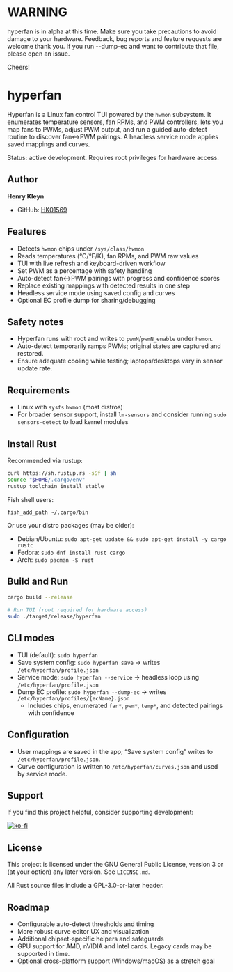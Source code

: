 # WARNING
hyperfan is in alpha at this time. Make sure you take precautions to avoid damage to your hardware. Feedback, bug reports and feature requests are welcome thank you. If you run --dump-ec and want to contribute that file, please open an issue.

Cheers!

# hyperfan

Hyperfan is a Linux fan control TUI powered by the `hwmon` subsystem. It enumerates temperature sensors, fan RPMs, and PWM controllers, lets you map fans to PWMs, adjust PWM output, and run a guided auto-detect routine to discover fan↔PWM pairings. A headless service mode applies saved mappings and curves.

Status: active development. Requires root privileges for hardware access.

## Author

**Henry Kleyn**
- GitHub: [HK01569](https://github.com/HK01569)

## Features

- Detects `hwmon` chips under `/sys/class/hwmon`
- Reads temperatures (°C/°F/K), fan RPMs, and PWM raw values
- TUI with live refresh and keyboard-driven workflow
- Set PWM as a percentage with safety handling
- Auto-detect fan↔PWM pairings with progress and confidence scores
- Replace existing mappings with detected results in one step
- Headless service mode using saved config and curves
- Optional EC profile dump for sharing/debugging

## Safety notes

- Hyperfan runs with root and writes to `pwmN`/`pwmN_enable` under `hwmon`.
- Auto-detect temporarily ramps PWMs; original states are captured and restored.
- Ensure adequate cooling while testing; laptops/desktops vary in sensor update rate.

## Requirements

- Linux with `sysfs` `hwmon` (most distros)
- For broader sensor support, install `lm-sensors` and consider running `sudo sensors-detect` to load kernel modules

## Install Rust

Recommended via rustup:

```bash
curl https://sh.rustup.rs -sSf | sh
source "$HOME/.cargo/env"
rustup toolchain install stable
```

Fish shell users:

```fish
fish_add_path ~/.cargo/bin
```

Or use your distro packages (may be older):

- Debian/Ubuntu: `sudo apt-get update && sudo apt-get install -y cargo rustc`
- Fedora: `sudo dnf install rust cargo`
- Arch: `sudo pacman -S rust`

## Build and Run

```bash
cargo build --release

# Run TUI (root required for hardware access)
sudo ./target/release/hyperfan
```

## CLI modes

- TUI (default): `sudo hyperfan`
- Save system config: `sudo hyperfan save` → writes `/etc/hyperfan/profile.json`
- Service mode: `sudo hyperfan --service` → headless loop using `/etc/hyperfan/profile.json`
- Dump EC profile: `sudo hyperfan --dump-ec` → writes `/etc/hyperfan/profiles/{ecName}.json`
  - Includes chips, enumerated `fan*`, `pwm*`, `temp*`, and detected pairings with confidence

## Configuration

- User mappings are saved in the app; “Save system config” writes to `/etc/hyperfan/profile.json`.
- Curve configuration is written to `/etc/hyperfan/curves.json` and used by service mode.

## Support

If you find this project helpful, consider supporting development:

[![ko-fi](https://ko-fi.com/img/githubbutton_sm.svg)](https://ko-fi.com/henryk44801)

## License

This project is licensed under the GNU General Public License, version 3 or (at your option) any later version. See `LICENSE.md`.

All Rust source files include a GPL-3.0-or-later header.

## Roadmap

- Configurable auto-detect thresholds and timing
- More robust curve editor UX and visualization
- Additional chipset-specific helpers and safeguards
- GPU support for AMD, nVIDIA and Intel cards. Legacy cards may be supported in time.
- Optional cross-platform support (Windows/macOS) as a stretch goal
